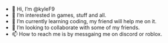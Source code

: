- 👋 Hi, I’m @kyleF9
- 👀 I’m interested in games, stuff and all.
- 🌱 I’m currently learning coding, my friend will help me on it.
- 💞️ I’m looking to collaborate with some of my friends.
- 📫 How to reach me is by messgaing me on discord or roblox.

<!---
kyleF9/kyleF9 is a ✨ special ✨ repository because its `README.md` (this file) appears on your GitHub profile.
You can click the Preview link to take a look at your changes.
--->
